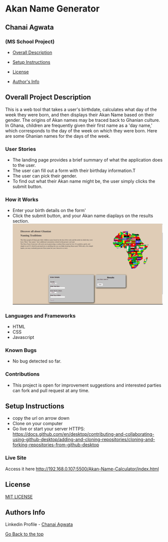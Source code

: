# Akan Name Generator
## Chanai Agwata
### (MS School Project)

* [Overall Description](https://github.com/chanaiagwata/Akan-Name-Calculator/new/main?readme=1#overall-project-description)

* [Setup Instructions](https://github.com/chanaiagwata/Akan-Name-Calculator/new/main?readme=1#setup-instructions)

* [License](https://github.com/chanaiagwata/Akan-Name-Calculator/new/main?readme=1#license)

* [Author's Info](https://github.com/chanaiagwata/Akan-Name-Calculator/new/main?readme=1#authors-info)

## Overall Project Description
<p>This is a web tool that takes a user's birthdate, calculates what day of the week they were born, and then displays their Akan Name based on their gender. The origins of Akan names may be traced back to Ghanian culture. In Ghana, children are frequently given their first name as a 'day name,' which corresponds to the day of the week on which they were born. Here are some Ghanian names for the days of the week.</p>

### User Stories
* The landing page provides a brief summary of what the application does to the user.
* The user can fill out a form with their birthday information.T
* The user can pick their gender.
* To find out what their Akan name might be, the user simply clicks the submit button.
### How it Works
* Enter your birth details on the form'
* Click the submit button, and your Akan name diaplays on the results section.
![screenshot](https://raw.githubusercontent.com/chanaiagwata/Akan-Name-Calculator/main/images/mainscreen.png)
### Languages and Frameworks
* HTML
* CSS
* Javascript
### Known Bugs
* No bug detected so far. 
### Contributions
* This project is open for improvement suggestions and interested parties can fork and pull request at any time.

## Setup Instructions
* copy the url on arrow down
* Clone on your computer
* Go live or start your server
HTTPS: https://docs.github.com/en/desktop/contributing-and-collaborating-using-github-desktop/adding-and-cloning-repositories/cloning-and-forking-repositories-from-github-desktop

### Live Site
Access it here http://192.168.0.107:5500/Akan-Name-Calculator/index.html


## License
[MIT LICENSE](LICENSE)


## Authors Info

Linkedin Profile - [Chanai Agwata](https://www.linkedin.com/in/chanai-agwata-90a345146/)

[Go Back to the top](#portfolio)
